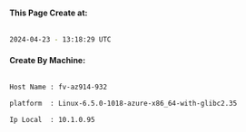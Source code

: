 
   
#### This Page Create at:

```bash

2024-04-23 - 13:18:29 UTC

```

#### Create By Machine:

```bash

Host Name : fv-az914-932

platform  : Linux-6.5.0-1018-azure-x86_64-with-glibc2.35

Ip Local  : 10.1.0.95

```

